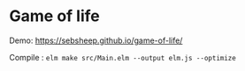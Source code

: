 Game of life
============

Demo: https://sebsheep.github.io/game-of-life/

Compile :
```elm make src/Main.elm --output elm.js --optimize```